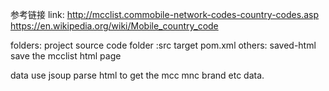 参考链接
link:
http://mcclist.commobile-network-codes-country-codes.asp
https://en.wikipedia.org/wiki/Mobile_country_code

folders:
project source code folder :src target pom.xml 
others:
saved-html
save the mcclist html page 

data
use jsoup parse html to get the mcc mnc brand etc data.
